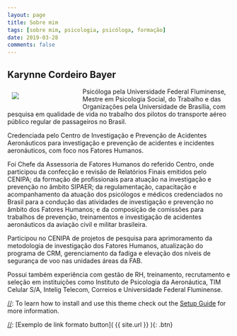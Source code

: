 ```yaml
---
layout: page
title: Sobre mim
tags: [sobre mim, psicologia, psicóloga, formação]
date: 2019-03-28
comments: false
---
```


## Karynne Cordeiro Bayer

[//]: ![Foto](../assets/img/content/karynne.jpg)
<img style="width: 150px;padding: 10px; float: left;" src="{{ site.url }}/assets/img/content/karynne.jpg">

<i class="fas fa-graduation-cap fa-lg"></i> Psicóloga pela Universidade Federal Fluminense, Mestre em Psicologia Social, do Trabalho e das Organizações pela Universidade de Brasília, com pesquisa em qualidade de vida no trabalho dos pilotos do transporte aéreo público regular de passageiros no Brasil.

<i class="far fa-address-card fa-lg"></i> Credenciada pelo Centro de Investigação e Prevenção de Acidentes Aeronáuticos para investigação e prevenção de acidentes e incidentes aeronáuticos, com foco nos Fatores Humanos.

<i class="fas fa-briefcase fa-lg"></i> Foi Chefe da Assessoria de Fatores Humanos do referido Centro, onde participou da confecção e revisão de Relatórios Finais emitidos pelo CENIPA; da formação de profissionais para atuação na investigação e prevenção no âmbito SIPAER; da regulamentação, capacitação e acompanhamento da atuação dos psicólogos e médicos credenciados no Brasil para a condução das atividades de investigação e prevenção no âmbito dos Fatores Humanos; e da composição de comissões para trabalhos de prevenção, treinamentos e investigação de acidentes aeronáuticos da aviação civil e militar brasileira.

<i class="fas fa-chart-line fa-lg"></i> Participou no CENIPA de projetos de pesquisa para aprimoramento da metodologia de investigação dos Fatores Humanos, atualização do programa de CRM, gerenciamento da fadiga e elevação dos níveis de segurança de voo nas unidades áreas da FAB.

<i class="far fa-check-square fa-lg"></i> Possui também experiência com gestão de RH, treinamento, recrutamento e seleção em instituições como Instituto de Psicologia da Aeronáutica, TIM Celular S/A, Intelig Telecom, Correios e Universidade Federal Fluminense.

[//]: To learn how to install and use this theme check out the [Setup Guide](http://taylantatli.me/Moon/moon-theme/) for more information.

[//]: [Exemplo de link formato button]( {{ site.url }} ){: .btn}
